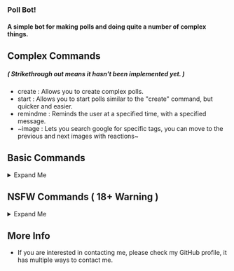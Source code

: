 ### Poll Bot!
#### A simple bot for making polls and doing quite a number of complex things.

## Complex Commands
##### ( Strikethrough out means it hasn't been implemented yet. )
- create      : Allows you to create complex polls.
- start       : Allows you to start polls similar to the "create" command, but quicker and easier.
- remindme    : Reminds the user at a specified time, with a specified message.
- ~image       : Lets you search google for specific tags, you can move to the previous and next images with reactions~

## Basic Commands
<details><summary>Expand Me</summary>
- ~ping       : Shows the bots response time (Hosted kindly by repl.it)~
</details>

## NSFW Commands ( 18+ Warning )
<details><summary>Expand Me</summary>
- ~hen         : Allows you to view nhentai manga inside of discord! Move around with reactions!~
- ~Info        : Lets you view information about a specific nhentai manga.~
</details>

## More Info
- If you are interested in contacting me, please check my GitHub profile, it has multiple ways to contact me.
